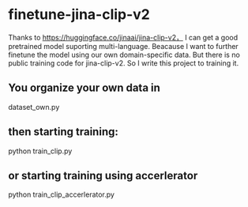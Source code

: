 # finetune-jina-clip-v2

Thanks to https://huggingface.co/jinaai/jina-clip-v2， I can get a good pretrained model suporting multi-language.
Beacause I want to further finetune the model  using our own domain-specific data. But there is no public training code for jina-clip-v2. So I
write this project to training it.

## You organize your own data in 
dataset_own.py
## then starting training:
python train_clip.py
## or  starting training using accerlerator
python train_clip_accerlerator.py
